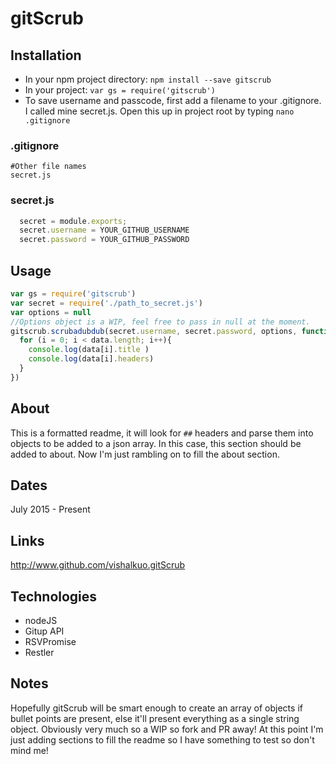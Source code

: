 # gitScrub

## Installation
* In your npm project directory: ```npm install --save gitscrub```
* In your project: ```var gs = require('gitscrub')```
* To save username and passcode, first add a filename to your .gitignore. I called mine secret.js. Open this up in project root by typing ```nano .gitignore```

### .gitignore ###
```gitignore
#Other file names
secret.js
```


### secret.js ###
```Javascript 
  secret = module.exports;
  secret.username = YOUR_GITHUB_USERNAME
  secret.password = YOUR_GITHUB_PASSWORD
```



## Usage
```Javascript
var gs = require('gitscrub')
var secret = require('./path_to_secret.js')
var options = null
//Options object is a WIP, feel free to pass in null at the moment.
gitscrub.scrubadubdub(secret.username, secret.password, options, function(data){
  for (i = 0; i < data.length; i++){
    console.log(data[i].title )
    console.log(data[i].headers)
  }
})
```

## About
This is a formatted readme, it will look for ```##``` headers and parse them into objects to be added to a json array. In this case, this section should be added to about. Now I'm just rambling on to fill the about section.

## Dates
July 2015 - Present
  
## Links
http://www.github.com/vishalkuo.gitScrub

## Technologies
* nodeJS
* Gitup API
* RSVPromise
* Restler

## Notes
Hopefully gitScrub will be smart enough to create an array of objects if bullet points are present, else it'll present everything as a single string object. Obviously very much so a WIP so fork and PR away! At this point I'm just adding sections to fill the readme so I have something to test so don't mind me!


